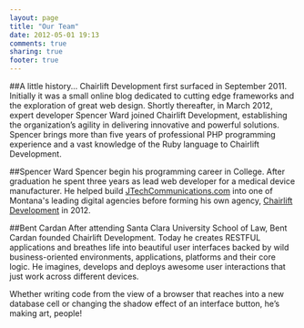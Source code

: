 ```yaml
---
layout: page
title: "Our Team"
date: 2012-05-01 19:13
comments: true
sharing: true
footer: true
---
```

##A little history...
Chairlift Development first surfaced in September 2011. Initially it was a small online blog dedicated to cutting edge frameworks and the exploration of great web design. Shortly thereafter, in March 2012, expert developer Spencer Ward joined Chairlift Development, establishing the organization’s agility in delivering innovative and powerful solutions. Spencer brings more than five years of professional PHP programming experience and a vast knowledge of the Ruby language to Chairlift Development.

##Spencer Ward
Spencer begin his programming career in College. After graduation he spent three years as lead web developer for a medical device manufacturer. He helped build [JTechCommunications.com](http://jtechcommunications.com) into one of Montana's leading digital agencies before forming his own agency, [Chairlift Development](http://chairliftdevelopment.com) in 2012.

##Bent Cardan
After attending Santa Clara University School of Law, Bent Cardan founded Chairlift Development. Today he creates RESTFUL applications and breathes life into beautiful user interfaces backed by wild business-oriented environments, applications, platforms and their core logic. He imagines, develops and deploys awesome user interactions that just work across different devices.

Whether writing code from the view of a browser that reaches into a new database cell or changing the shadow effect of an interface button, he’s making art, people!
